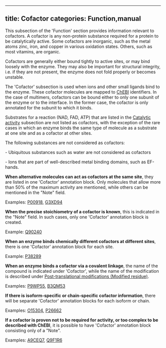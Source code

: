 
---
title: Cofactor
categories: Function,manual
---

This subsection of the 'Function' section provides information relevant to cofactors. A cofactor is any non-protein substance required for a protein to be catalytically active. Some cofactors are inorganic, such as the metal atoms zinc, iron, and copper in various oxidation states. Others, such as most vitamins, are organic.

Cofactors are generally either bound tightly to active sites, or may bind loosely with the enzyme. They may also be important for structural integrity, i.e. if they are not present, the enzyme does not fold properly or becomes unstable.

The 'Cofactor' subsection is used when ions and other small ligands bind to the enzyme. These cofactor molecules are mapped to [ChEBI](http://www.ebi.ac.uk/chebi/) identifiers. In the case of multimers, cofactors can be bound either to only one subunit of the enzyme or to the interface. In the former case, the cofactor is only annotated for the subunit to which it binds.

Substrates for a reaction (NAD, FAD, ATP) that are listed in the [Catalytic activity](http://www.uniprot.org/manual/catalytic%5Factivity) subsection are not listed as cofactors, with the exception of the rare cases in which an enzyme binds the same type of molecule as a substrate at one site and as a cofactor at other sites.

The following substances are not considered as cofactors:  
  
\- Ubiquitous substances such as water are not considered as cofactors  
  
\- Ions that are part of well-described metal binding domains, such as EF-hands.

**When alternative molecules can act as cofactors at the same site**, they are listed in one 'Cofactor' annotation block. Only molecules that allow more than 50% of the maximum activity are mentioned, while others can be mentioned in the "Note" field.  
  
Examples: [P00918](http://www.uniprot.org/uniprot/P00918#function), [G3XD94](http://www.uniprot.org/uniprot/G3XD94#function)

**When the precise stoichiometry of a cofactor is known**, this is indicated in the "Note" field. In such cases, only one 'Cofactor' annotation block is created.  
  
Example: [Q90240](http://www.uniprot.org/uniprot/Q90240#function)

**When an enzyme binds chemically different cofactors at different sites**, there is one 'Cofactor' annotation block for each site.  
  
Example: [P38289](http://www.uniprot.org/uniprot/P38289#function)

**When an enzyme binds a cofactor via a covalent linkage**, the name of the compound is indicated under 'Cofactor', while the name of the modification is described under [Post-translational modifications (Modified residue)](http://www.uniprot.org/manual/mod%5Fres).  
  
Examples: [P9WP55](http://www.uniprot.org/uniprot/P9WP55#function), [B3QM53](http://www.uniprot.org/uniprot/B3QM53#function)

**If there is isoform-specific or chain-specific cofactor information**, there will be separate 'Cofactor' annotation blocks for each isoform or chain.  
  
Examples: [O15304](http://www.uniprot.org/uniprot/O15304#function), [P26662](http://www.uniprot.org/uniprot/P26662#function)

**If a cofactor is proven not to be required for activity, or too complex to be described with ChEBI**, it is possible to have 'Cofactor' annotation block consisting only of a "Note".  
  
Examples: [A9CEQ7](http://www.uniprot.org/uniprot/A9CEQ7#function), [Q9F1R6](http://www.uniprot.org/uniprot/Q9F1R6#function)
        